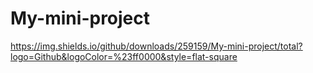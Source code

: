 # My-mini-project

https://img.shields.io/github/downloads/259159/My-mini-project/total?logo=Github&logoColor=%23ff0000&style=flat-square

